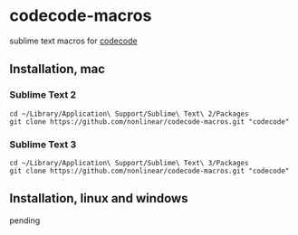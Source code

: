 # codecode-macros

sublime text macros for [codecode](http://www.nonlinear.nyc/codecode)

## Installation, mac

### Sublime Text 2
```
cd ~/Library/Application\ Support/Sublime\ Text\ 2/Packages
git clone https://github.com/nonlinear/codecode-macros.git "codecode"
```

### Sublime Text 3
```
cd ~/Library/Application\ Support/Sublime\ Text\ 3/Packages
git clone https://github.com/nonlinear/codecode-macros.git "codecode"
```

## Installation, linux and windows

pending
